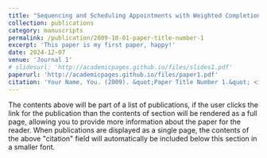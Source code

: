 ```yaml
---
title: "Sequencing and Scheduling Appointments with Weighted Completion Time Minimization and Waiting Time Tolerance"
collection: publications
category: manuscripts
permalink: /publication/2009-10-01-paper-title-number-1
excerpt: 'This paper is my first paper, happy!'
date: 2024-12-07
venue: 'Journal 1'
# slidesurl: 'http://academicpages.github.io/files/slides1.pdf'
paperurl: 'http://academicpages.github.io/files/paper1.pdf'
citation: 'Your Name, You. (2009). &quot;Paper Title Number 1.&quot; <i>Journal 1</i>. 1(1).'
---
```


The contents above will be part of a list of publications, if the user clicks the link for the publication than the contents of section will be rendered as a full page, allowing you to provide more information about the paper for the reader. When publications are displayed as a single page, the contents of the above "citation" field will automatically be included below this section in a smaller font.
